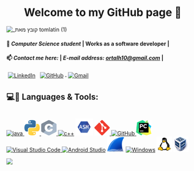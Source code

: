 <h1 align="center">Welcome to my GitHub page 🤙 </h1>

<img width="128" alt="_קובץ מאת tomlatin (1)" src="https://user-images.githubusercontent.com/57855070/98300636-3946f480-1fc2-11eb-8306-764815770219.png">

#### 💼 *Computer Science student* | Works as a software developer |
#### 📫 *Contact me here:*  | *E-mail address: ortalh10@gmail.com* |

<p align="left">
<a href="https://www.linkedin.com/in/ortal-hanoch-79233617b/" target="_blank" rel="noopener noreferrer"> <img src="https://upload.wikimedia.org/wikipedia/commons/thumb/c/ca/LinkedIn_logo_initials.png/768px-LinkedIn_logo_initials.png" alt="LinkedIn" height="40" style="vertical-align:top; margin:4px"></a>
 <a href="https://github.com/orti10" target="_blank" rel="noopener noreferrer"> <img src="https://logoeps.com/wp-content/uploads/2014/04/25657-github-sign-icon-vector-icon-vector-eps.png" alt="GitHub" height="40" style="vertical-align:top; margin:4px"> </a>
 <a href="mailto:ortalh10@gmail.com"> <img src="https://cdn.worldvectorlogo.com/logos/official-gmail-icon-2020-.svg" alt="Gmail" height="40" style="vertical-align:top; margin:4px"></a>
</p>

## 💻🧰 Languages & Tools:
<br />
<a href="#" target="_blank"><img src="https://1000logos.net/wp-content/uploads/2020/09/Java-Logo.png" alt="java" width="70" height="43"/> </a>
<a href="https://www.python.org" title="Python"> <img src="https://github.com/Jewgah/MyIcons/blob/master/python.svg" alt="python" width="40" height="40"/>  </a>  
<a href="https://en.wikipedia.org/wiki/C_(programming_language)" title="C"> <img src="https://github.com/Jewgah/MyIcons/blob/master/c.svg" alt="C" width="40" height="40"/>  </a>
<a href="https://www.cplusplus.com" title="c++"> <img src="https://github.com/get-icon/geticon/blob/master/logos/c-plusplus.svg" alt="c++" width="40" height="40"/></a>
<a href="https://www.asm-smt.com/en/" title="Assembly"> <img src="https://github.com/Jewgah/MyIcons/blob/master/assembly.png" alt="ASM" width="45" height="45"/></a>
<a href="https://git-scm.com/" title="Git"> <img src="https://github.com/Jewgah/MyIcons/blob/master/git.svg" alt="Git" width="40" height="40"/>  </a>
<a href="https://git-scm.com/" title="GitHub"> <img src="https://upload.wikimedia.org/wikipedia/commons/thumb/a/ae/Github-desktop-logo-symbol.svg/1024px-Github-desktop-logo-symbol.svg.png" alt="GitHub" width="40" height="40"/>  </a>
<a href="https://www.jetbrains.com/pycharm/" title="PyCharm"> <img src="https://github.com/Jewgah/MyIcons/blob/master/pycharm.svg" alt="PyCharm" width="40" height="40"/></a>
<a href="https://code.visualstudio.com/" title="Visual Studio Code"> <img src="https://github.com/tomchen/stack-icons/blob/master/logos/visual-studio-code.svg" alt="Visual Studio Code" width="40" height="40"/>  </a>
<a href="https://developer.android.com/" title="Android Studio"> <img src="https://github.com/tomchen/stack-icons/blob/master/logos/android-icon.svg" alt="Android Studio" width="40" height="40"/></a>
<a href="https://www.wireshark.org/" title="WireShark"> <img src="https://github.com/Jewgah/MyIcons/blob/master/Wireshark.png" alt="WireShark" width="45" height="40"/></a>
<a href="https://he.wikipedia.org/wiki/Microsoft_Windows" title="Windows"> <img src="https://user-images.githubusercontent.com/57855070/100348648-db6d6180-2fef-11eb-8fea-e75047e57b3c.png" alt="Windows" width="40" height="40"/></a>
<a href="https://en.wikipedia.org/wiki/Linux" title="Linux"> <img src="https://github.com/Jewgah/MyIcons/blob/master/Linux.png" alt="Linux" width="40" height="40"/></a>
<a href="https://www.virtualbox.org/" title="VirtualBox"> <img src="https://github.com/Jewgah/MyIcons/blob/master/Virtualbox_logo.png" alt="VirtualBox" width="40" height="40"/> </a>

![](https://media.giphy.com/media/CV61LRKyQf6P6/giphy.gif)
<br />
